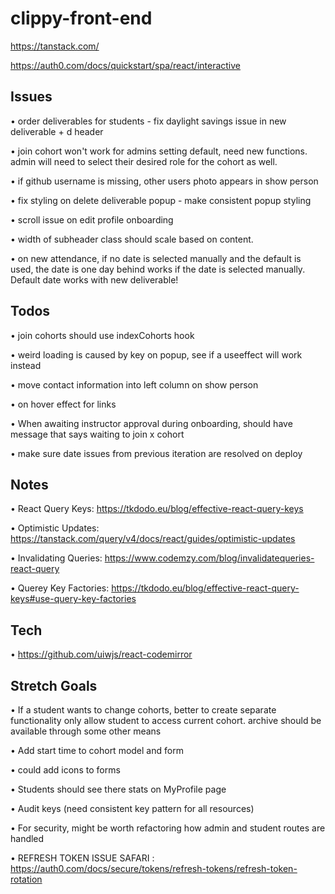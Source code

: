 # clippy-front-end

https://tanstack.com/

https://auth0.com/docs/quickstart/spa/react/interactive

## Issues

• order deliverables for students - fix daylight savings issue in new deliverable + d header

• join cohort won't work for admins setting default, need new functions.
  admin will need to select their desired role for the cohort as well.

• if github username is missing, other users photo appears in show person

• fix styling on delete deliverable popup - make consistent popup styling

• scroll issue on edit profile onboarding

• width of subheader class should scale based on content.

• on new attendance, if no date is selected manually and the default is used, the date is one day behind
  works if the date is selected manually.
  Default date works with new deliverable!


## Todos

• join cohorts should use indexCohorts hook

• weird loading is caused by key on popup, see if a useeffect will work instead

• move contact information into left column on show person

• on hover effect for links

• When awaiting instructor approval during onboarding, should have message that says waiting to join x cohort

• make sure date issues from previous iteration are resolved on deploy

## Notes

• React Query Keys: https://tkdodo.eu/blog/effective-react-query-keys

• Optimistic Updates: https://tanstack.com/query/v4/docs/react/guides/optimistic-updates

• Invalidating Queries: https://www.codemzy.com/blog/invalidatequeries-react-query

• Querey Key Factories: https://tkdodo.eu/blog/effective-react-query-keys#use-query-key-factories


## Tech

• https://github.com/uiwjs/react-codemirror


## Stretch Goals

• If a student wants to change cohorts, better to create separate functionality
  only allow student to access current cohort. archive should be available through some other means

• Add start time to cohort model and form

• could add icons to forms

• Students should see there stats on MyProfile page

• Audit keys (need consistent key pattern for all resources)

• For security, might be worth refactoring how admin and student routes are handled

• REFRESH TOKEN ISSUE SAFARI : https://auth0.com/docs/secure/tokens/refresh-tokens/refresh-token-rotation
